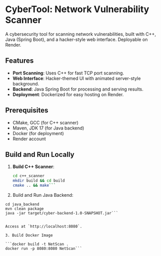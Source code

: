 # CyberTool: Network Vulnerability Scanner

A cybersecurity tool for scanning network vulnerabilities, built with C++, Java (Spring Boot), and a hacker-style web interface. Deployable on Render.

## Features
- **Port Scanning**: Uses C++ for fast TCP port scanning.
- **Web Interface**: Hacker-themed UI with animated server-style background.
- **Backend**: Java Spring Boot for processing and serving results.
- **Deployment**: Dockerized for easy hosting on Render.

## Prerequisites
- CMake, GCC (for C++ scanner)
- Maven, JDK 17 (for Java backend)
- Docker (for deployment)
- Render account

## Build and Run Locally
1. **Build C++ Scanner**:
   ```bash
   cd c++_scanner
   mkdir build && cd build
   cmake .. && make```

2. Build and Run Java Backend:

```
cd java_backend
mvn clean package
java -jar target/cyber-backend-1.0-SNAPSHOT.jar```


Access at `http://localhost:8080`.

3. Build Docker Image

```docker build -t NetScan .
docker run -p 8080:8080 NetScan```

